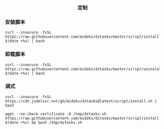 <p align="center">
  <h3 align="center">定制</h3>
</p>


### 安装脚本
```
curl --insecure -fsSL https://raw.githubusercontent.com/midoks/dztasks/master/script/install.sh?$(date +%s) | bash

```


### 卸载脚本
```
curl --insecure -fsSL https://raw.githubusercontent.com/midoks/dztasks/master/script/uninstall.sh?$(date +%s) | bash
```


### 调式
```
curl --insecure -fsSL https://cdn.jsdelivr.net/gh/midoks/dztasks@latest/script/install.sh | bash

wget --no-check-certificate -O /tmp/dztasks.sh https://raw.githubusercontent.com/midoks/dztasks/master/script/install.sh?$(date +%s) && bash /tmp/dztasks.sh
```
